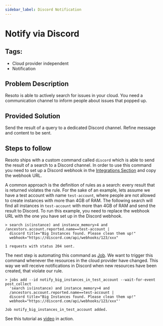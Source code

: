 ```yaml
---
sidebar_label: Discord Notification
---
```


# Notify via Discord

## Tags:

- Cloud provider independent
- Notification

## Problem Description

Resoto is able to actively search for issues in your cloud. You need a communication channel to inform people about issues that popped up.

## Provided Solution

Send the result of a query to a dedicated Discord channel. Refine message and content to be sent.

## Steps to follow

Resoto ships with a custom command called `discord` which is able to send the result of a search to a Discord channel. In order to use this command you need to set up a Discord webhook in the [Integrations Section](https://support.discord.com/hc/en-us/articles/228383668-Intro-to-Webhooks) and copy the webhook URL.

A common approach is the definition of rules as a search: every result that is returned violates the rule. For the sake of an example, lets assume we have a test account with name `test-account`, where people are not allowed to create instances with more than 4GB of RAM. The following search will find all instances in `test-account` with more than 4GB of RAM and send the result to Discord. To run this example, you need to replace the webhook URL with the one you have set up in the Discord webhook.

```shell title="Find instances in the test account "
> search is(instance) and instance_memory>4 and /ancestors.account.reported.name==test-account |
  discord title="Big Instances found. Please clean them up!"
  webhook="https://discord.com/api/webhooks/123/xxx"
​
​1 requests with status 204 sent.
```

The next step is automating this command as [Job](/docs/concepts/automation/job). We want to trigger this command whenever the resources in the cloud provider have changed. This way we will receive notifications in Discord when new resources have been created, that violate our rule.

```shell title="Create a rule to run the command automatically"
> jobs add --id notify_big_instances_in_test_account --wait-for-event post_collect
  'search is(instance) and instance_memory>4 and
  /ancestors.account.reported.name==test-account |
  discord title="Big Instances found. Please clean them up!"
  webhook="https://discord.com/api/webhooks/123/xxx"'
​
​Job notify_big_instances_in_test_account added.
```

See this tutorial as [video](https://www.loom.com/share/d19133bec53241aebe7b6e1f2e759285) in action.
